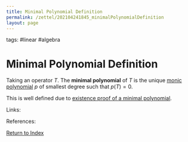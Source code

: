 ```yaml
---
title: Minimal Polynomial Definition
permalink: /zettel/202104241845_minimalPolynomialDefinition
layout: page
---
```

tags: #linear #algebra

# Minimal Polynomial Definition

Taking an operator $T$. The **minimal polynomial** of $T$ is the unique [monic polynomial](202104241842_monicPolynomialDefinition) 
$p$ of smallest degree such that $p(T) = 0$.

This is well defined due to [existence proof of a minimal polynomial](202104241849_existenceMinimalPolynomial).

Links: 

References: 

[Return to Index](index)